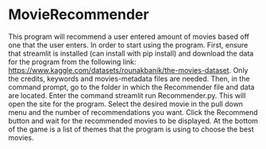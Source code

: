 # MovieRecommender
This program will recommend a user entered amount of movies based off one that the user enters. In order to start using the program. First, ensure that streamlit is installed (can install with pip install) and download the data for the program from the following link: https://www.kaggle.com/datasets/rounakbanik/the-movies-dataset. Only the credits, keywords and movies-metadata files are needed. Then, in the command prompt, go to the folder in which the Recommender file and data are located. Enter the command streamlit run Recommender.py. This will open the site for the program. Select the desired movie in the pull down menu and the number of recommendations you want. Click the Recommend button and wait for the recommended movies to be displayed. At the bottom of the game is a list of themes that the program is using to choose the best movies.
